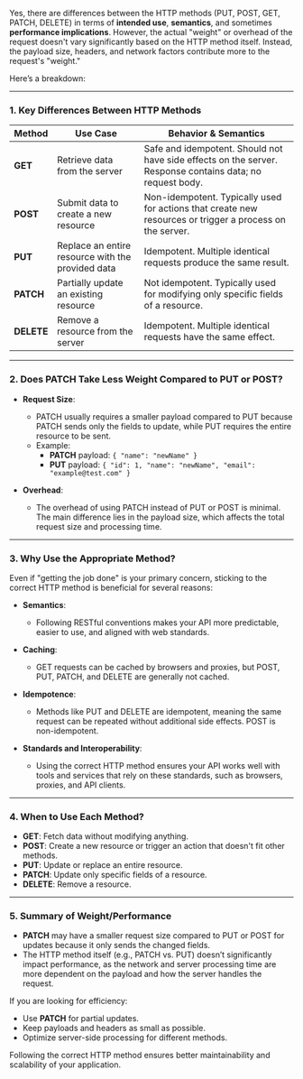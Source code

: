 Yes, there are differences between the HTTP methods (PUT, POST, GET, PATCH, DELETE) in terms of **intended use**, **semantics**, and sometimes **performance implications**. However, the actual "weight" or overhead of the request doesn't vary significantly based on the HTTP method itself. Instead, the payload size, headers, and network factors contribute more to the request's "weight."

Here’s a breakdown:

---

### **1. Key Differences Between HTTP Methods**
| Method  | Use Case                                                                 | Behavior & Semantics                                                                                         |
|---------|--------------------------------------------------------------------------|--------------------------------------------------------------------------------------------------------------|
| **GET** | Retrieve data from the server                                            | Safe and idempotent. Should not have side effects on the server. Response contains data; no request body.    |
| **POST**| Submit data to create a new resource                                     | Non-idempotent. Typically used for actions that create new resources or trigger a process on the server.     |
| **PUT** | Replace an entire resource with the provided data                       | Idempotent. Multiple identical requests produce the same result.                                             |
| **PATCH**| Partially update an existing resource                                   | Not idempotent. Typically used for modifying only specific fields of a resource.                             |
| **DELETE**| Remove a resource from the server                                      | Idempotent. Multiple identical requests have the same effect.                                                |

---

### **2. Does PATCH Take Less Weight Compared to PUT or POST?**
- **Request Size**: 
  - PATCH usually requires a smaller payload compared to PUT because PATCH sends only the fields to update, while PUT requires the entire resource to be sent.
  - Example:
    - **PATCH** payload: `{ "name": "newName" }`
    - **PUT** payload: `{ "id": 1, "name": "newName", "email": "example@test.com" }`

- **Overhead**:
  - The overhead of using PATCH instead of PUT or POST is minimal. The main difference lies in the payload size, which affects the total request size and processing time.

---

### **3. Why Use the Appropriate Method?**
Even if "getting the job done" is your primary concern, sticking to the correct HTTP method is beneficial for several reasons:

- **Semantics**:
  - Following RESTful conventions makes your API more predictable, easier to use, and aligned with web standards.

- **Caching**:
  - GET requests can be cached by browsers and proxies, but POST, PUT, PATCH, and DELETE are generally not cached.

- **Idempotence**:
  - Methods like PUT and DELETE are idempotent, meaning the same request can be repeated without additional side effects. POST is non-idempotent.

- **Standards and Interoperability**:
  - Using the correct HTTP method ensures your API works well with tools and services that rely on these standards, such as browsers, proxies, and API clients.

---

### **4. When to Use Each Method?**
- **GET**: Fetch data without modifying anything.
- **POST**: Create a new resource or trigger an action that doesn't fit other methods.
- **PUT**: Update or replace an entire resource.
- **PATCH**: Update only specific fields of a resource.
- **DELETE**: Remove a resource.

---

### **5. Summary of Weight/Performance**
- **PATCH** may have a smaller request size compared to PUT or POST for updates because it only sends the changed fields.
- The HTTP method itself (e.g., PATCH vs. PUT) doesn’t significantly impact performance, as the network and server processing time are more dependent on the payload and how the server handles the request.

If you are looking for efficiency:
- Use **PATCH** for partial updates.
- Keep payloads and headers as small as possible.
- Optimize server-side processing for different methods. 

Following the correct HTTP method ensures better maintainability and scalability of your application.